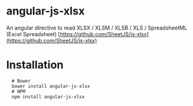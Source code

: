 # angular-js-xlsx
An angular directive to read XLSX / XLSM / XLSB / XLS / SpreadsheetML (Excel Spreadsheet) [https://github.com/SheetJS/js-xlsx](https://github.com/SheetJS/js-xlsx)

# Installation

```
  # Bower
  bower install angular-js-xlsx
  # NPM
  npm install angular-js-xlsx
```
